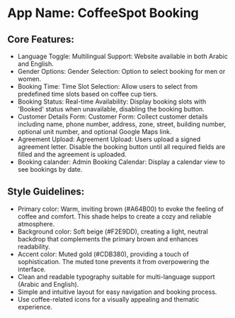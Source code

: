 # **App Name**: CoffeeSpot Booking

## Core Features:

- Language Toggle: Multilingual Support: Website available in both Arabic and English.
- Gender Options: Gender Selection: Option to select booking for men or women.
- Booking Time: Time Slot Selection: Allow users to select from predefined time slots based on coffee cup tiers.
- Booking Status: Real-time Availability: Display booking slots with 'Booked' status when unavailable, disabling the booking button.
- Customer Details Form: Customer Form: Collect customer details including name, phone number, address, zone, street, building number, optional unit number, and optional Google Maps link.
- Agreement Upload: Agreement Upload: Users upload a signed agreement letter. Disable the booking button until all required fields are filled and the agreement is uploaded.
- Booking calander: Admin Booking Calendar:  Display a calendar view to see bookings by date.

## Style Guidelines:

- Primary color: Warm, inviting brown (#A64B00) to evoke the feeling of coffee and comfort.  This shade helps to create a cozy and reliable atmosphere.
- Background color: Soft beige (#F2E9DD), creating a light, neutral backdrop that complements the primary brown and enhances readability.
- Accent color: Muted gold (#CDB380), providing a touch of sophistication. The muted tone prevents it from overpowering the interface.
- Clean and readable typography suitable for multi-language support (Arabic and English).
- Simple and intuitive layout for easy navigation and booking process.
- Use coffee-related icons for a visually appealing and thematic experience.